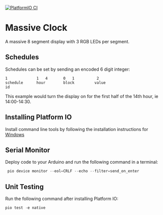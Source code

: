[![PlatformIO CI](https://github.com/matthewturner/massive-clock/actions/workflows/platformio.yml/badge.svg)](https://github.com/matthewturner/massive-clock/actions/workflows/platformio.yml)

# Massive Clock

A massive 8 segment display with 3 RGB LEDs per segment.

## Schedules

Schedules can be set by sending an encoded 6 digit integer:

```
1             1   4       0   1          2
schedule      hour        block         value
id
```

This example would turn the display on for the first half of the 14th hour, ie 14:00-14:30.

## Installing Platform IO

Install command line tools by following the installation instructions for [Windows](https://docs.platformio.org/en/latest/core/installation.html#windows)

## Serial Monitor

Deploy code to your Arduino and run the following command in a terminal:

```powershell
 pio device monitor --eol=CRLF --echo --filter=send_on_enter
```

## Unit Testing

Run the following command after installing Platform IO:

```powershell
pio test -e native
```
